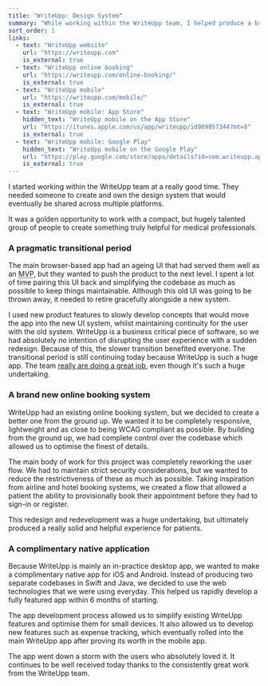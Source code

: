 ```yaml
---
title: "WriteUpp: Design System"
summary: "While working within the WriteUpp team, I helped produce a brand new design system that powered two brand new platforms, while improving the main app."
sort_order: 1
links:
  - text: "WriteUpp website"
    url: "https://writeupp.com"
    is_external: true
  - text: "WriteUpp online booking"
    url: "https://writeupp.com/online-booking/"
    is_external: true
  - text: "WriteUpp mobile"
    url: "https://writeupp.com/mobile/"
    is_external: true
  - text: "WriteUpp mobile: App Store"
    hidden_text: "WriteUpp mobile on the App Store"
    url: "https://itunes.apple.com/us/app/writeupp/id989857344?mt=8"
    is_external: true
  - text: "WriteUpp mobile: Google Play"
    hidden_text: "WriteUpp mobile on the Google Play"
    url: "https://play.google.com/store/apps/details?id=com.writeupp.app&hl=en_GB"
    is_external: true
---
```

I started working within the WriteUpp team at a really good time. They needed someone to create and own the design system that would eventually be shared across multiple platforms.

It was a golden opportunity to work with a compact, but hugely talented group of people to create something truly helpful for medical professionals.

### A pragmatic transitional period

The main browser-based app had an ageing UI that had served them well as an <abbr title="Minimum Viable Product">MVP</abbr>, but they wanted to push the product to the next level. I spent a lot of time pairing this UI back and simplifying the codebase as much as possible to keep things maintainable. Although this old UI was going to be thrown away, it needed to retire gracefully alongside a new system. 

I used new product features to slowly develop concepts that would move the app into the new UI system, whilst maintaining continuity for the user with the old system. WriteUpp is a business critical piece of software, so we had absolutely no intention of disrupting the user experience with a sudden redesign. Because of this, the slower transition benefited everyone. The transitional period is still continuing today because WriteUpp is such a huge app. The team [really are doing a great job](https://www.instagram.com/p/BWc1HfVFzHy/), even though it's such a huge undertaking.

### A brand new online booking system
WriteUpp had an existing online booking system, but we decided to create a better one from the ground up. We wanted it to be completely responsive, lightweight and as close to being WCAG compliant as possible. By building from the ground up, we had complete control over the codebase which allowed us to optimise the finest of details.

The main body of work for this project was completely reworking the user flow. We had to maintain strict security considerations, but we wanted to reduce the restrictiveness of these as much as possible. Taking inspiration from airline and hotel booking systems, we created a flow that allowed a patient the ability to provisionally book their appointment before they had to sign-in or register.

This redesign and redevelopment was a huge undertaking, but ultimately produced a really solid and helpful experience for patients.

### A complimentary native application 
Because WriteUpp is mainly an in-practice desktop app, we wanted to make a complimentary native app for iOS and Android. Instead of producing two separate codebases in Swift and Java, we decided to use the web technologies that we were using everyday. This helped us rapidly develop a fully featured app within 6 months of starting.

The app development process allowed us to simplify existing WriteUpp features and optimise them for small devices. It also allowed us to develop new features such as expense tracking, which eventually rolled into the main WriteUpp app after proving its worth in the mobile app.

The app went down a storm with the users who absolutely loved it. It continues to be well received today thanks to the consistently great work from the WriteUpp team.